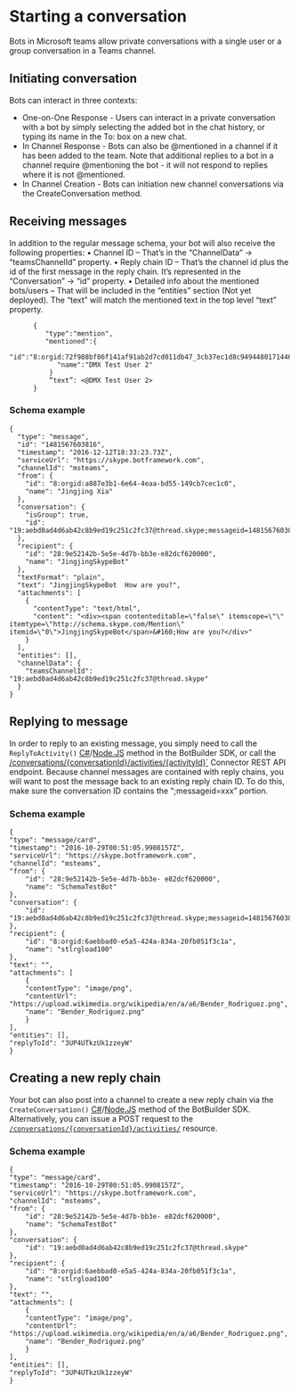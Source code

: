 ﻿# Starting a conversation

Bots in Microsoft teams allow private conversations with a single user or a group conversation in a Teams channel.

## Initiating conversation

Bots can interact in three contexts:
* One-on-One Response - Users can interact in a private conversation with a bot by simply selecting the added bot in the chat history, or typing its name in the To: box on a new chat.
* In Channel Response - Bots can also be @mentioned in a channel if it has been added to the team.  Note that additional replies to a bot in a channel require @mentioning the bot - it will not respond to replies where it is not @mentioned.
* In Channel Creation - Bots can initiation new channel conversations via the CreateConversation method.

## Receiving messages

In addition to the regular message schema, your bot will also receive the following properties:
•	Channel ID – That’s in the “ChannelData” -> “teamsChannelId” property.
•	Reply chain ID – That’s the channel id plus the id of the first message in the reply chain. It’s represented in the “Conversation” -> “id” property.
•	Detailed info about the mentioned bots/users – That will be included in the “entities” section (Not  yet deployed). The “text” will match the mentioned text in the top level “text” property.
```
      {
         "type":"mention",
         "mentioned":{
            "id":"8:orgid:72f988bf86f141af91ab2d7cd011db47_3cb37ec1d8c9494480171446ede5516b",
            "name":"DMX Test User 2"
          }
          “text”: <@DMX Test User 2>
      }
```

### Schema example
```
{
  "type": "message",
  "id": "1481567603816",
  "timestamp": "2016-12-12T18:33:23.73Z",
  "serviceUrl": "https://skype.botframework.com",
  "channelId": "msteams",
  "from": {
    "id": "8:orgid:a887e3b1-6e64-4eaa-bd55-149cb7cec1c0",
    "name": "Jingjing Xia"
  },
  "conversation": {
    "isGroup": true,
    "id": "19:aebd0ad4d6ab42c8b9ed19c251c2fc37@thread.skype;messageid=1481567603816"
  },
  "recipient": {
    "id": "28:9e52142b-5e5e-4d7b-bb3e-e82dcf620000",
    "name": "JingjingSkypeBot"
  },
  "textFormat": "plain",
  "text": "JingjingSkypeBot  How are you?",
  "attachments": [
    {
      "contentType": "text/html",
      "content": "<div><span contenteditable=\"false\" itemscope=\"\" itemtype=\"http://schema.skype.com/Mention\" itemid=\"0\">JingjingSkypeBot</span>&#160;How are you?</div>"
    }
  ],
  "entities": [],
  "channelData": {
    "teamsChannelId": "19:aebd0ad4d6ab42c8b9ed19c251c2fc37@thread.skype"
  }
}
```
## Replying to message
In order to reply to an existing message, you simply need to call the `ReplyToActivity()` [C#]()/[Node.JS]() method in the BotBuilder SDK, or call the [/conversations/{conversationId}/activities/{activityId}`]() Connector REST API endpoint.
Because channel messages are contained with reply chains, you will want to post the message back to an existing reply chain ID. To do this, make sure the conversation ID contains the “;messageid=xxx” portion.

### Schema example

```
{
"type": "message/card",
"timestamp": "2016-10-29T00:51:05.9908157Z",
"serviceUrl": "https://skype.botframework.com",
"channelId": "msteams",
"from": {
    "id": "28:9e52142b-5e5e-4d7b-bb3e- e82dcf620000",
    "name": "SchemaTestBot"
},
"conversation": {
    "id": "19:aebd0ad4d6ab42c8b9ed19c251c2fc37@thread.skype;messageid=1481567603816"
},
"recipient": {
    "id": "8:orgid:6aebbad0-e5a5-424a-834a-20fb051f3c1a",
    "name": "stlrgload100"
},
"text": "",
"attachments": [
    {
    "contentType": "image/png",
    "contentUrl": "https://upload.wikimedia.org/wikipedia/en/a/a6/Bender_Rodriguez.png",
    "name": "Bender_Rodriguez.png"
    }
],
"entities": [],
"replyToId": "3UP4UTkzUk1zzeyW"
}
```

## Creating a new reply chain
Your bot can also post into a channel to create a new reply chain via the `CreateConversation()` [C#](https://docs.botframework.com/en-us/csharp/builder/sdkreference/routing.html#conversationmultiple)/[Node.JS]() method of the BotBuilder SDK. Alternatively, you can issue a POST request to the [`/conversations/{conversationId}/activities/`]() resource.

### Schema example

```
{
"type": "message/card",
"timestamp": "2016-10-29T00:51:05.9908157Z",
"serviceUrl": "https://skype.botframework.com",
"channelId": "msteams",
"from": {
    "id": "28:9e52142b-5e5e-4d7b-bb3e- e82dcf620000",
    "name": "SchemaTestBot"
},
"conversation": {
    "id": "19:aebd0ad4d6ab42c8b9ed19c251c2fc37@thread.skype"
},
"recipient": {
    "id": "8:orgid:6aebbad0-e5a5-424a-834a-20fb051f3c1a",
    "name": "stlrgload100"
},
"text": "",
"attachments": [
    {
    "contentType": "image/png",
    "contentUrl": "https://upload.wikimedia.org/wikipedia/en/a/a6/Bender_Rodriguez.png",
    "name": "Bender_Rodriguez.png"
    }
],
"entities": [],
"replyToId": "3UP4UTkzUk1zzeyW"
}
```
